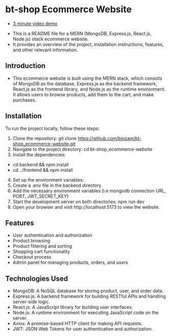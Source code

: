 # bt-shop Ecommerce Website
* [3 minute video demo](https://youtu.be/sR9aLP8_ovU)
- This is a README file for a MERN (MongoDB, Express.js, React.js, Node.js) stack ecommerce website.
- It provides an overview of the project, installation instructions, features, and other relevant information.

## Introduction

- This ecommerce website is built using the MERN stack, which consists of MongoDB as the database,
  Express.js as the backend framework, React.js as the frontend library, and Node.js as the runtime
  environment. It allows users to browse products, add them to the cart, and make purchases.

## Installation

To run the project locally, follow these steps:

1. Clone the repository: git clone https://github.com/binzam/bt-shop_ecommerce-website.git
2. Navigate to the project directory: cd bt-shop_ecommerce-website
3. Install the dependencies:

- cd backend && npm install
- cd ../frontend && npm install

4. Set up the environment variables:
5. Create a .env file in the backend directory
6. Add the necessary environment variables (i.e mongodb connection URL, PORT, JWT_SECRET_KEY)
7. Start the development server on both directories: npm run dev
8. Open your browser and visit http://localhost:5173 to view the website.

## Features

- User authentication and authorization
- Product browsing
- Product filtering and sorting
- Shopping cart functionality
- Checkout process
- Admin panel for managing products, orders, and users

## Technologies Used

- MongoDB: A NoSQL database for storing product, user, and order data.
- Express.js: A backend framework for building RESTful APIs and handling server-side logic.
- React.js: A JavaScript library for building user interfaces.
- Node.js: A runtime environment for executing JavaScript code on the server.
- Axios: A promise-based HTTP client for making API requests.
- JWT: JSON Web Tokens for user authentication and authorization.

